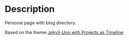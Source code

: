 # Description
Personal page with blog directory. 

Based on the theme [Jekyll-Uno with Projects as Timeline](https://github.com/tzuehlke/jekyll-uno-timeline)